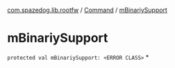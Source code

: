 [com.spazedog.lib.rootfw](../index.md) / [Command](index.md) / [mBinariySupport](.)

# mBinariySupport

`protected val mBinariySupport: <ERROR CLASS>`
*
